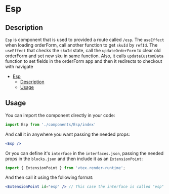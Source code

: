 # Esp

## Description

`Esp` is component that is used to provided a route called `/esp`. The `useEffect` when loading orderForm, call another function to get `skuId` by `refId`. The `useEffect` that checks the `skuId` state, call the `updateOrderForm` to clear old orderForm and set new sku in same function. Also, it calls `updateCustomData` function to set fields in the orderForm app and then it redirects to checkout with navigate

- [Esp](#esp)
  - [Description](#description)
  - [Usage](#usage)

## Usage

You can import the component directly in your code:

```js
import Esp from './components/Esp/index'
```

And call it in anywhere you want passing the needed props:

```jsx
<Esp />
```

Or you can define it's `interface` in the `interfaces.json`, passing the needed props in the `blocks.json`  and then include it as an `ExtensionPoint`:
```js
import { ExtensionPoint } from 'vtex.render-runtime';
```

And then call it using the following format:

```jsx
<ExtensionPoint id="esp" /> // This case the interface is called "esp"
```


